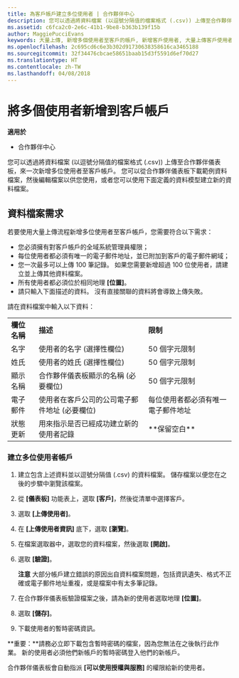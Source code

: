 ```yaml
---
title: 為客戶帳戶建立多位使用者 | 合作夥伴中心
description: 您可以透過將資料檔案 (以逗號分隔值的檔案格式 (.csv)) 上傳至合作夥伴中心，來一次新增多位使用者至客戶帳戶。
ms.assetid: c6fca2c0-2e6c-41b1-9be8-b363b139f15b
author: MaggiePucciEvans
keywords: 大量上傳, 新增多個使用者至客戶的帳戶, 新增客戶使用者, 大量上傳客戶使用者, 客戶帳戶, 客戶使用者, 使用者
ms.openlocfilehash: 2c695cd6c6e3b302d91730638358616ca3465188
ms.sourcegitcommit: 32f34476cbcae58651baab15d3f5591d6ef70d27
ms.translationtype: HT
ms.contentlocale: zh-TW
ms.lasthandoff: 04/08/2018
---
```

# <a name="add-multiple-users-to-a-customer-account"></a>將多個使用者新增到客戶帳戶

**適用於**

-  合作夥伴中心

您可以透過將資料檔案 (以逗號分隔值的檔案格式 (.csv)) 上傳至合作夥伴儀表板，來一次新增多位使用者至客戶帳戶。 您可以從合作夥伴儀表板下載範例資料檔案，然後編輯檔案以供您使用，或者您可以使用下面定義的資料模型建立新的資料檔案。

## <a href="" id="creatingtheimportcsvfile"></a>資料檔案需求


若要使用大量上傳流程新增多位使用者至客戶帳戶，您需要符合以下需求：

-   您必須擁有對客戶帳戶的全域系統管理員權限；
-   每位使用者都必須有唯一的電子郵件地址，並已附加到客戶的電子郵件網域；
-   您一次最多可以上傳 100 筆記錄。 如果您需要新增超過 100 位使用者，請建立並上傳其他資料檔案。
-   所有使用者都必須位於相同地理 **\[位置\]**。
-   請只輸入下面描述的資料。 沒有直接關聯的資料將會導致上傳失敗。

請在資料檔案中輸入以下資料：

|                 |                                                                              |                                            |
|-----------------|------------------------------------------------------------------------------|--------------------------------------------|
| **欄位名稱** | **描述**                                                              | **限制**                             |
| 名字      | 使用者的名字 (選擇性欄位)                                           | 50 個字元限制                         |
| 姓氏       | 使用者的姓氏 (選擇性欄位)                                            | 50 個字元限制                         |
| 顯示名稱    | 合作夥伴儀表板顯示的名稱 (必要欄位)                            | 50 個字元限制                         |
| 電子郵件           | 使用者在客戶公司的公司電子郵件地址 (必要欄位)           | 每位使用者都必須有唯一電子郵件地址 |
| 狀態更新   | 用來指示是否已經成功建立新的使用者記錄 | \*\*保留空白\*\*                        |

 

### <a href="" id="createmultipleuseraccounts"></a>建立多位使用者帳戶

<a href="" id="creatingtheaccounts"></a>
1.  建立包含上述資料並以逗號分隔值 (.csv) 的資料檔案。 儲存檔案以便您在之後的步驟中瀏覽該檔案。
2.  從 **\[儀表板\]** 功能表上，選取 **\[客戶\]**，然後從清單中選擇客戶。
3.  選取 **\[上傳使用者\]**。
4.  在 **\[上傳使用者資訊\]** 底下，選取 **\[瀏覽\]**。
5.  在檔案選取器中，選取您的資料檔案，然後選取 **\[開啟\]**。
6.  選取 **\[驗證\]**。

    **注意** 大部分帳戶建立錯誤的原因出自資料檔案問題，包括資訊遺失、格式不正確或電子郵件地址重複，或是檔案中有太多筆記錄。

     

7.  在合作夥伴儀表板驗證檔案之後，請為新的使用者選取地理 **\[位置\]**。
8.  選取 **\[儲存\]**。
9.  下載使用者的暫時密碼資訊。

**重要：**請務必立即下載包含暫時密碼的檔案，因為您無法在之後執行此作業。 新的使用者必須他們新帳戶的暫時密碼登入他們的新帳戶。

合作夥伴儀表板會自動指派 **\[可以使用授權與服務\]** 的權限給新的使用者。

 

 




